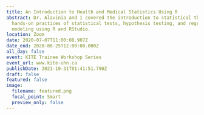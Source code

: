 ```yaml
---
title: An Introduction to Health and Medical Statistics Using R
abstract: Dr. Alavinia and I covered the introduction to statistical theory and
  hands-on practices of statistical tests, hypothesis testing, and regression
  modeling using R and RStudio.
location: Zoom
date: 2020-07-07T11:00:08.907Z
date_end: 2020-08-25T12:00:00.000Z
all_day: false
event: KITE Trainee Workshop Series
event_url: www.kite-uhn.ca
publishDate: 2021-10-31T01:41:51.790Z
draft: false
featured: false
image:
  filename: featured.png
  focal_point: Smart
  preview_only: false
---
```

